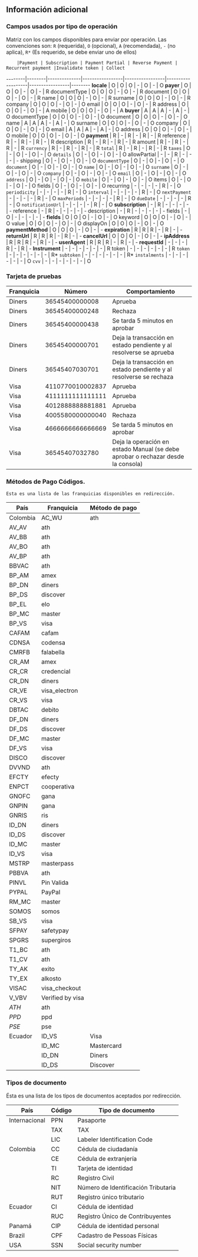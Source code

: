 ## Información adicional

### Campos usados por tipo de operación
Matriz con los campos disponibles para enviar por operación.
Las convenciones son: <code>R</code> (requerida), <code>O</code> (opcional), <code>A</code> (recomendada), <code>-</code> (no aplica), <code>R*</code> (Es requerido, se debe enviar uno de ellos)

        |Payment | Subscription | Payment Partial | Reverse Payment | Recurrent payment |Invalidate token | Collect
--------|--------|--------------|-----------------|-----------------|-------------------|-----------------|--------
**locale** | O | O | O | - | O | - | O 
**payer** | O | O | O | - | O | - | R
documentType | O | O | O | - | O | - | R
document | O | O | O | - | O | - | R
name | O | O | O | - | O | - | R 
surname | O | O | O | - | O | - | R
company | O | O | O | - | O | - | O
email | O | O | O | - | O | - | R
address | O | O | O | - | O | - | A
mobile | O | O | O | - | O | - | A
**buyer** | A | A | A | - | A | - | O
documentType | O | O | O | - | O | - | O
document | O | O | O | - | O | - | O
name | A | A | A | - | A | - | O
surname | O | O | O | - | O | - | O
company | O | O | O | - | O | - | O
email | A | A | A | - | A | - | O 
address | O | O | O | - | O | - | O
mobile | O | O | O | - | O | - | O
**payment** | R | - | R | - | R | - | R
reference | R | - | R | - | R | - | R
description | R | - | R | - | R | - | R
amount | R | - | R | - | R | - | R
<code>currency</code> | R | - | R | - | R | - | R
<code>total</code> | R | - | R | - | R | - | R 
<code>taxes</code> | O | - | O | - | O | - | O
<code>details</code> | O | - | O | - | O | - | O
allowPartial | - | - | R | - | - | - | -
shipping | O | - | O | - | O | - | O
<code>documentType</code> | O | - | O | - | O | - | O
<code>document</code> | O | - | O | - | O | - | O 
<code>name</code> | O | - | O | - | O | - | O
<code>surname</code> | O | - | O | - | O | - | O
<code>company</code> | O | - | O | - | O | - | O
<code>email</code> | O | - | O | - | O | - | O
<code>address</code> | O | - | O | - | O | - | O
<code>mobile</code> | O | - | O | - | O | - | O
items | O | - | O | - | O | - | O
fields | O | - | O | - | O | - | O
recurring | - | - | - | - | R | - | O
<code>periodicity</code> | - | - | - | - | R | - | O
<code>interval</code> | - | - | - | - | R | - | O
<code>nextPayment</code> | - | - | - | - | R | - | O
<code>maxPeriods</code> | - | - | - | - | R | - | O
<code>dueDate</code> | - | - | - | - | R | - | O
<code>notificationUrl</code> | - | - | - | - | R | - | O
**subscription** | - | R | - | - | - | - | -
reference | - | R | - | - | - | - | - 
description | - | R | - | - | - | - | - 
fields | - | O | - | - | - | - | -
**fields** | O | O | O | - | O | - | O
keyword | O | O | O | - | O | - | O
value | O | O | O | - | O | - | O
displayOn | O | O | O | - | O | - | O
**paymentMethod** | O | O | O | - | O | - | -
**expiration** | R | R | R | - | R | - | -
**returnUrl** | R | R | R | - | R | - | -
**cancelUrl** | O | O | O | - | O | - | -
**ipAddress** | R | R | R | - | R | - | -
**userAgent** | R | R | R | - | R | - | -
**requestId** | - | - | - | R | - | R | -
**Instrument** | - | - | - | - | - | - | R
     token | - | - | - | - | - | - | R
     <code>token</code> | - | - | - | - | - | - | R*
    <code>subtoken</code> | - | - | - | - | - | - | R*
    <code>instalments</code> | - | - | - | - | - | - | O
    <code>cvv</code> | - | - | - | - | - | - | O

### Tarjeta de pruebas

Franquicia | Número | Comportamiento
-----------|--------|----------------
Diners | 36545400000008 | Aprueba
Diners | 36545400000248 | Rechaza
Diners | 36545400000438 | Se tarda 5 minutos en aprobar
Diners | 36545400000701 | Deja la transacción en estado pendiente y al resolverse se aprueba
Diners | 36545407030701 | Deja la transacción en estado pendiente y al resolverse se rechaza
Visa | 4110770010002837 | Aprueba
Visa | 4111111111111111 | Aprueba
Visa | 4012888888881881 | Aprueba
Visa | 4005580000000040 | Rechaza
Visa | 4666666666666669 | Se tarda 5 minutos en aprobar
Visa | 36545407032780 | Deja la operación en estado Manual (se debe aprobar o rechazar desde la consola)

### Métodos de Pago Códigos.
    Esta es una lista de las franquicias disponibles en redirección.

País | Franquicia  | Método de pago
-----|--------|---------------
Colombia | AC_WU | ath
 | AV_AV | ath
 |AV_BB | ath
 | AV_BO | ath
 | AV_BP | ath
 | BBVAC | ath
 | BP_AM | amex
 | BP_DN | diners
 | BP_DS | discover
 | BP_EL | elo
 | BP_MC | master
 | BP_VS | visa
 | CAFAM | cafam
 | CDNSA | codensa
 | CMRFB | falabella
 | CR_AM | amex
 | CR_CR | credencial
 | CR_DN | diners
 | CR_VE | visa_electron
 | CR_VS | visa
 | DBTAC | debito
 | DF_DN | diners
 | DF_DS | discover
 | DF_MC | master
 | DF_VS | visa
 | DISCO | discover
 | DVVND | ath
 | EFCTY | efecty
 | ENPCT | cooperativa
 | GNOFC | gana
 | GNPIN | gana
 | GNRIS | ris
 | ID_DN | diners
 | ID_DS | discover
 | ID_MC | master
 | ID_VS | visa
 | MSTRP | masterpass
 | PBBVA | ath
 | PINVL | Pin Valida
 | PYPAL | PayPal
 | RM_MC | master
 | SOMOS | somos
 | SB_VS | visa
 | SFPAY | safetypay
 | SPGRS | supergiros
 | T1_BC | ath
 | T1_CV | ath
 | TY_AK | exito
 | TY_EX | alkosto
 | VISAC | visa_checkout
 | V_VBV | Verified by visa
 | _ATH_ | ath
 | _PPD_ | ppd
 | _PSE_ | pse
Ecuador  | ID_VS | Visa
         | ID_MC | Mastercard
         | ID_DN | Diners
         | ID_DS | Discover

### Tipos de documento
Ésta es una lista de los tipos de documentos aceptados por redirección.

País | Código | Tipo de documento
--------- | ---- | -----------
Internacional | PPN | Pasaporte
              | TAX | TAX
              | LIC | Labeler Identification Code
Colombia | CC | Cédula de ciudadanía
         | CE | Cédula de extranjería
         | TI | Tarjeta de identidad
         | RC | Registro Civil
         | NIT | Número de Identificación Tributaria
         | RUT | Registro único tributario
Ecuador | CI | Cédula de identidad
        | RUC | Registro Único de Contribuyentes
Panamá | CIP | Cédula de identidad personal
Brazil | CPF | Cadastro de Pessoas Físicas
USA | SSN | Social security number